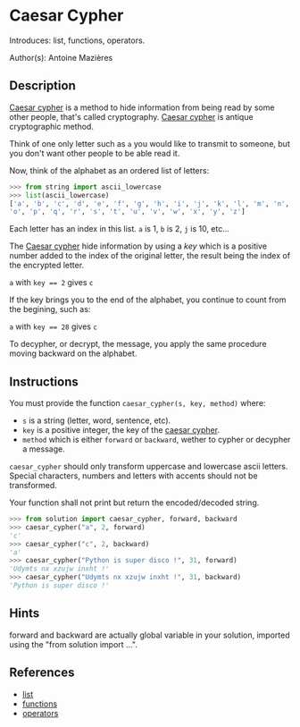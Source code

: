 # Caesar Cypher

Introduces: list, functions, operators.

Author(s): Antoine Mazières

## Description

[Caesar cypher](https://en.wikipedia.org/wiki/Caesar_cipher) is a
method to hide information from being read by some other people,
that's called cryptography. [Caesar
cypher](https://en.wikipedia.org/wiki/Caesar_cipher) is antique
cryptographic method.

Think of one only letter such as `a` you would like to transmit to
someone, but you don't want other people to be able read it.

Now, think of the alphabet as an ordered list of letters:

```python
>>> from string import ascii_lowercase
>>> list(ascii_lowercase)
['a', 'b', 'c', 'd', 'e', 'f', 'g', 'h', 'i', 'j', 'k', 'l', 'm', 'n',
'o', 'p', 'q', 'r', 's', 't', 'u', 'v', 'w', 'x', 'y', 'z']
```

Each letter has an index in this list. `a` is 1, `b` is 2, `j` is 10, etc...

The [Caesar cypher](https://en.wikipedia.org/wiki/Caesar_cipher) hide
information by using a *key* which is a positive number added to the
index of the original letter, the result being the index of the
encrypted letter.

`a` with `key == 2` gives `c`

If the key brings you to the end of the alphabet, you continue to
count from the begining, such as:

`a` with `key == 28` gives `c`

To decypher, or decrypt, the message, you apply the same procedure
moving backward on the alphabet.

## Instructions

You must provide the function `caesar_cypher(s, key, method)` where:

+ `s` is a string (letter, word, sentence, etc).
+ `key` is a positive integer, the key of the [caesar cypher](https://en.wikipedia.org/wiki/Caesar_cipher).
+ `method` which is either `forward` or `backward`, wether to cypher or decypher a message.

`caesar_cypher` should only transform uppercase and lowercase ascii
letters. Special characters, numbers and letters with accents should
not be transformed.

Your function shall not print but return the encoded/decoded string.

```python
>>> from solution import caesar_cypher, forward, backward
>>> caesar_cypher("a", 2, forward)
'c'
>>> caesar_cypher("c", 2, backward)
'a'
>>> caesar_cypher("Python is super disco !", 31, forward)
'Udymts nx xzujw inxht !'
>>> caesar_cypher("Udymts nx xzujw inxht !", 31, backward)
'Python is super disco !'
```

## Hints

forward and backward are actually global variable in your solution,
imported using the "from solution import ...".

## References
 - [list](https://docs.python.org/3/tutorial/introduction.html#lists)
 - [functions](https://docs.python.org/3/tutorial/controlflow.html#defining-functions)
 - [operators](https://docs.python.org/3.1/library/stdtypes.html#numeric-types-int-float-complex)
